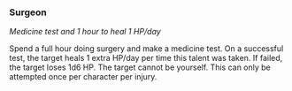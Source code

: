 
### Surgeon

_Medicine test and 1 hour to heal 1 HP/day_

Spend a full hour doing surgery and make a medicine test. On a successful test, the target heals 1 extra HP/day per time this talent was taken. If failed, the target loses 1d6 HP. The target cannot be yourself. This can only be attempted once per character per injury.
